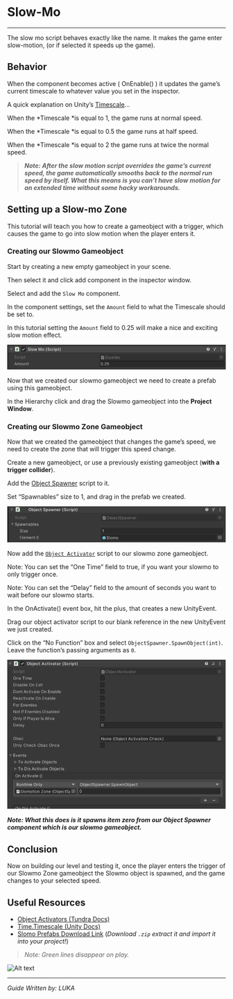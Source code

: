 # Slow-Mo
---

The slow mo script behaves exactly like the name. It makes the game enter slow-motion, (or if selected it speeds up the game).

## Behavior

When the component becomes active ( OnEnable() ) it updates the game’s current timescale to whatever value you set in the inspector. 

A quick explanation on Unity’s [Timescale](https://docs.unity3d.com/2019.4/Documentation/ScriptReference/Time-timeScale.html "Unity Documentation")…

When the *Timescale *is equal to 1, the game runs at normal speed. 

When the *Timescale *is equal to 0.5 the game runs at half speed. 

When the *Timescale *is equal to 2 the game runs at twice the normal speed.

> ***Note: After the slow motion script overrides the game’s current speed, the game automatically smooths back to the normal run speed by itself. What this means is you can’t have slow motion for an extended time without some hacky workarounds.***

## Setting up a Slow-mo Zone

This tutorial will teach you how to create a gameobject with a trigger, which causes the game to go into slow motion when the player enters it.

### Creating our Slowmo Gameobject

Start by creating a new empty gameobject in your scene.

Then select it and click add component in the inspector window.

Select and add the `Slow Mo` component.

In the component settings, set the `Amount` field to what the Timescale should be set to.

In this tutorial setting the `Amount` field to 0.25 will make a nice and exciting slow motion effect.

![Slowmo component](assets/slomo-component.png)

Now that we created our slowmo gameobject we need to create a prefab using this gameobject.

In the Hierarchy click and drag the Slowmo gameobject into the **Project Window**.

### Creating our Slowmo Zone Gameobject


Now that we created the gameobject that changes the game’s speed, we need to create the zone that will trigger this speed change.

Create a new gameobject, or use a previously existing gameobject (**with a trigger collider**).

Add the [Object Spawner](/Components/Object%20Spawner.md) script to it.

Set “Spawnables” size to 1, and drag in the prefab we created.

![Alt text](assets/obj-spawner-slomo-tut.png)

Now add the [`Object Activator`](/Components/Object%20Activator.md) script to our slowmo zone gameobject.

Note: You can set the “One Time” field to true, if you want your slowmo to only trigger once.

Note: You can set the “Delay” field to the amount of seconds you want to wait before our slowmo starts.


In the OnActivate() event box, hit the plus, that creates a new UnityEvent.

Drag our object activator script to our blank reference in the new UnityEvent we just created.


Click on the “No Function” box and select `ObjectSpawner.SpawnObject(int)`. Leave the function’s passing arguments as `0`.

![Alt text](assets/obj-activator-slomo-tut.png)

***Note: What this does is it spawns item zero from our Object Spawner component which is our slowmo gameobject.***


## Conclusion

Now on building our level and testing it, once the player enters the trigger of our Slowmo Zone gameobject the Slowmo object is spawned, and the game changes to your selected speed.

## Useful Resources

* [Object Activators (Tundra Docs)](<https://docs.tundra.pitr.dev/components/object-activator/>)
* [Time.Timescale (Unity Docs)](<https://docs.unity3d.com/2019.4/Documentation/ScriptReference/Time-timeScale.html>)
* [Slomo Prefabs Download Link](<https://drive.google.com/file/d/1kagX_GrjBOC9IRrJjYjl2iWJ-86ZMDK-/view?usp=sharing>)  (*Download `.zip` extract it and import it into your project!*)

> *Note: Green lines disappear on play.*

![Alt text](image-3.png)

---
*Guide Written by: LUKA*
